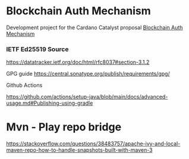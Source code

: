 # Blockchain Auth Mechanism

Development project for the Cardano Catalyst proposal [Blockchain Auth Mechanism](https://cardano.ideascale.com/a/dtd/Blockchain-Authentication-Mechanism/352005-48088)


### IETF Ed25519 Source

https://datatracker.ietf.org/doc/html/rfc8037#section-3.1.2


GPG guide
https://central.sonatype.org/publish/requirements/gpg/

Github Actions

https://github.com/actions/setup-java/blob/main/docs/advanced-usage.md#Publishing-using-gradle

# Mvn - Play repo bridge
https://stackoverflow.com/questions/38483757/apache-ivy-and-local-maven-repo-how-to-handle-snapshots-built-with-maven-3
